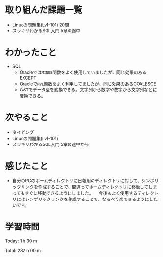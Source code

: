 # 取り組んだ課題一覧
- Linucの問題集(Lv1-101) 20問
- スッキリわかるSQL入門 5章の途中

# わかったこと
- SQL
    - Oracleでは`MINUS`関数をよく使用していましたが、同じ効果のあるEXCEPT
    - Oracleで`NVL`関数をよく利用してましたが、同じ効果のあるCOALESCE
    - `CAST`でデータ型を変換できる。文字列から数字や数字から文字列などに変換できる。

# 次やること
- タイピング
- Linucの問題集(Lv1-101)
- スッキリわかるSQL入門 5章の途中から

# 感じたこと
- 自分のPCのホームディレクトリに日報用のディレクトリに対して、シンボリックリンクを作成することで、間違ってホームディレクトリに移動してしまってもすぐに移動できるようにしました。
　今後もよく使用するディレクトリにはシンボリックリンクを作成することで、なるべく楽できるようにしたいです。

# 学習時間
Today: 1 h 30 m

Total: 282 h 00 m




























